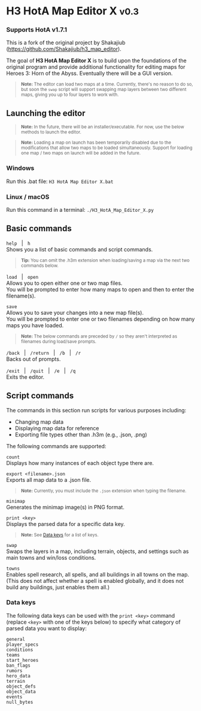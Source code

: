 # **H3 HotA Map Editor X <small>v0.3</small>**
### **Supports HotA v1.7.1**

This is a fork of the original project by Shakajiub (https://github.com/Shakajiub/h3_map_editor).

The goal of **H3 HotA Map Editor X** is to build upon the foundations of the original program and provide additional functionality for editing maps for Heroes 3: Horn of the Abyss. Eventually there will be a GUI version.

><small>**Note:** The editor can load two maps at a time. Currently, there's no reason to do so, but soon the `swap` script will support swapping map layers between two different maps, giving you up to four layers to work with.</small>

## Launching the editor
><small>**Note:** In the future, there will be an installer/executable. For now, use the below methods to launch the editor.</small>

><small>**Note:** Loading a map on launch has been temporarily disabled  due to the modifications that allow two maps to be loaded simultaneously. Support for loading one map / two maps on launch will be added in the future.</small>  

### Windows
Run this .bat file: `H3 HotA Map Editor X.bat`

### **Linux / macOS**
Run this command in a terminal: `./H3_HotA_Map_Editor_X.py`

## Basic commands

`help`&nbsp;&nbsp;&nbsp;|&nbsp;&nbsp;&nbsp;`h`  
Shows you a list of basic commands and script commands.

><small>**Tip:** You can omit the .h3m extension when loading/saving a map via the next two commands below.</small>

`load`&nbsp;&nbsp;&nbsp;|&nbsp;&nbsp;&nbsp;`open`  
Allows you to open either one or two map files.  
You will be prompted to enter how many maps to open and then to enter the filename(s).

`save`  
Allows you to save your changes into a new map file(s).  
You will be prompted to enter one or two filenames depending on how many maps you have loaded.

><small>**Note:** The below commands are preceded by `/` so they aren't interpreted as filenames during load/save prompts.</small>

`/back`&nbsp;&nbsp;&nbsp;|&nbsp;&nbsp;&nbsp;`/return`&nbsp;&nbsp;&nbsp;|&nbsp;&nbsp;&nbsp;`/b`&nbsp;&nbsp;&nbsp;|&nbsp;&nbsp;&nbsp;`/r`  
Backs out of prompts.

`/exit`&nbsp;&nbsp;&nbsp;|&nbsp;&nbsp;&nbsp;`/quit`&nbsp;&nbsp;&nbsp;|&nbsp;&nbsp;&nbsp;`/e`&nbsp;&nbsp;&nbsp;|&nbsp;&nbsp;&nbsp;`/q`  
Exits the editor.

## Script commands

The commands in this section run scripts for various purposes including:
- Changing map data
- Displaying map data for reference
- Exporting file types other than .h3m (e.g., .json, .png)

The following commands are supported:

`count`  
Displays how many instances of each object type there are.

`export <filename>.json`  
Exports all map data to a .json file.  
> <small>**Note:** Currently, you must include the `.json` extension when typing the filename.</small>

`minimap`  
Generates the minimap image(s) in PNG format.

`print <key>`  
Displays the parsed data for a specific data key.  
> <small>**Note:** See [Data keys](#data-keys) for a list of keys.</small>

`swap`  
Swaps the layers in a map, including terrain, objects, and settings such as main towns and win/loss conditions.

`towns`  
Enables spell research, all spells, and all buildings in all towns on the map. (This does not affect whether a spell is enabled globally, and it does not build any buildings, just enables them all.)

### Data keys
The following data keys can be used with the `print <key>` command (replace `<key>` with one of the keys below) to specify what category of parsed data you want to display:

`general`  
`player_specs`  
`conditions`  
`teams`  
`start_heroes`  
`ban_flags`  
`rumors`  
`hero_data`  
`terrain`  
`object_defs`  
`object_data`  
`events`  
`null_bytes`  

